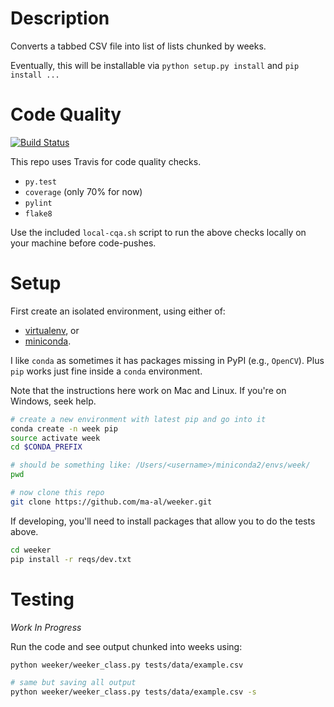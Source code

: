 Description
===========
Converts a tabbed CSV file into list of lists chunked by weeks.

Eventually, this will be installable via `python setup.py install` and
`pip install ...`

Code Quality
============
[![Build Status](https://travis-ci.org/ma-al/weeker.svg?branch=master)](https://travis-ci.org/ma-al/weeker)

This repo uses Travis for code quality checks.
- `py.test`
- `coverage` (only 70% for now)
- `pylint`
- `flake8`

Use the included `local-cqa.sh` script to run the above checks locally on your
machine before code-pushes.

Setup
=====
First create an isolated environment, using either of:
- [virtualenv](https://virtualenv.pypa.io/en/stable/), or
- [miniconda](https://conda.io/miniconda.html).

I like `conda` as sometimes it has packages missing in PyPI (e.g., `OpenCV`).
Plus `pip` works just fine inside a `conda` environment.

Note that the instructions here work on Mac and Linux. If you're on Windows,
seek help.

```bash
# create a new environment with latest pip and go into it
conda create -n week pip
source activate week
cd $CONDA_PREFIX

# should be something like: /Users/<username>/miniconda2/envs/week/
pwd

# now clone this repo
git clone https://github.com/ma-al/weeker.git
```

If developing, you'll need to install packages that allow you to do the tests
above.
```bash
cd weeker
pip install -r reqs/dev.txt
```

Testing
=======
*Work In Progress*

Run the code and see output chunked into weeks using:
```bash
python weeker/weeker_class.py tests/data/example.csv

# same but saving all output
python weeker/weeker_class.py tests/data/example.csv -s
```
